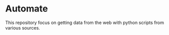 # Automate
This repository focus on getting data from the web with python scripts from various sources.
